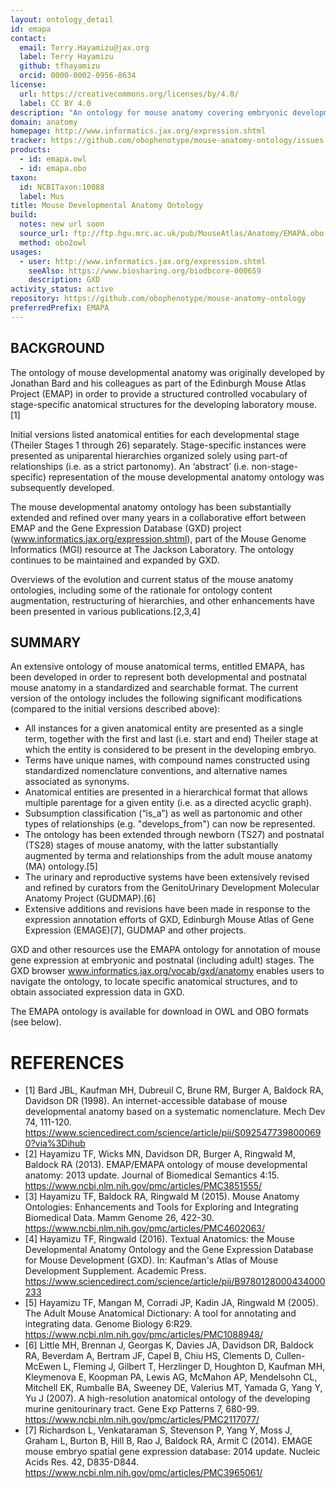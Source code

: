 ```yaml
---
layout: ontology_detail
id: emapa
contact:
  email: Terry.Hayamizu@jax.org
  label: Terry Hayamizu
  github: tfhayamizu
  orcid: 0000-0002-0956-8634
license:
  url: https://creativecommons.org/licenses/by/4.0/
  label: CC BY 4.0
description: "An ontology for mouse anatomy covering embryonic development and postnatal stages."
domain: anatomy
homepage: http://www.informatics.jax.org/expression.shtml
tracker: https://github.com/obophenotype/mouse-anatomy-ontology/issues
products:
  - id: emapa.owl
  - id: emapa.obo
taxon:
  id: NCBITaxon:10088
  label: Mus
title: Mouse Developmental Anatomy Ontology
build:
  notes: new url soon
  source_url: ftp://ftp.hgu.mrc.ac.uk/pub/MouseAtlas/Anatomy/EMAPA.obo
  method: obo2owl
usages:
  - user: http://www.informatics.jax.org/expression.shtml
    seeAlso: https://www.biosharing.org/biodbcore-000659
    description: GXD
activity_status: active
repository: https://github.com/obophenotype/mouse-anatomy-ontology
preferredPrefix: EMAPA
---
```


## BACKGROUND

The ontology of mouse developmental anatomy was originally developed by Jonathan Bard and his colleagues as part of the Edinburgh Mouse Atlas Project (EMAP) in order to provide a structured controlled vocabulary of stage-specific anatomical structures for the developing laboratory mouse.[1]

Initial versions listed anatomical entities for each developmental stage (Theiler Stages 1 through 26) separately. Stage-specific instances were presented as uniparental hierarchies organized solely using part-of relationships (i.e. as a strict partonomy). An ‘abstract’ (i.e. non-stage-specific) representation of the mouse developmental anatomy ontology was subsequently developed.

The mouse developmental anatomy ontology has been substantially extended and refined over many years in a collaborative effort between EMAP and the Gene Expression Database (GXD) project (www.informatics.jax.org/expression.shtml), part of the Mouse Genome Informatics (MGI) resource at The Jackson Laboratory. The ontology continues to be maintained and expanded by GXD.

Overviews of the evolution and current status of the mouse anatomy ontologies, including some of the rationale for ontology content augmentation, restructuring of hierarchies, and other enhancements have been presented in various publications.[2,3,4]

## SUMMARY

An extensive ontology of mouse anatomical terms, entitled EMAPA, has been developed in order to represent both developmental and postnatal mouse anatomy in a standardized and searchable format. The current version of the ontology includes the following significant modifications (compared to the initial versions described above):

 * All instances for a given anatomical entity are presented as a single term, together with the first and last (i.e. start and end) Theiler stage at which the entity is considered to be present in the developing embryo.
 * Terms have unique names, with compound names constructed using standardized nomenclature conventions, and alternative names associated as synonyms.
 * Anatomical entities are presented in a hierarchical format that allows multiple parentage for a given entity (i.e. as a directed acyclic graph).
 * Subsumption classification (“is_a”) as well as partonomic and other types of relationships (e.g. "develops_from") can now be represented.
 * The ontology has been extended through newborn (TS27) and postnatal (TS28) stages of mouse anatomy, with the latter substantially augmented by terma and relationships from the adult mouse anatomy (MA) ontology.[5]
 * The urinary and reproductive systems have been extensively revised and refined by curators from the GenitoUrinary Development Molecular Anatomy Project (GUDMAP).[6]
 * Extensive additions and revisions have been made in response to the expression annotation efforts of GXD, Edinburgh Mouse Atlas of Gene Expression (EMAGE)[7], GUDMAP and other projects.

GXD and other resources use the EMAPA ontology for annotation of mouse gene expression at embryonic and postnatal (including adult) stages. The GXD browser www.informatics.jax.org/vocab/gxd/anatomy enables users to navigate the ontology, to locate specific anatomical structures, and to obtain associated expression data in GXD.

The EMAPA ontology is available for download in OWL and OBO formats (see below).

# REFERENCES

 * [1] Bard JBL, Kaufman MH, Dubreuil C, Brune RM, Burger A, Baldock RA, Davidson DR (1998). An internet-accessible database of mouse developmental anatomy based on a systematic nomenclature. Mech Dev 74, 111-120.
 <https://www.sciencedirect.com/science/article/pii/S0925477398000690?via%3Dihub>
 * [2] Hayamizu TF, Wicks MN, Davidson DR, Burger A, Ringwald M, Baldock RA (2013). EMAP/EMAPA ontology of mouse developmental anatomy: 2013 update. Journal of Biomedical Semantics 4:15.
<https://www.ncbi.nlm.nih.gov/pmc/articles/PMC3851555/>
 * [3] Hayamizu TF, Baldock RA, Ringwald M (2015). Mouse Anatomy Ontologies: Enhancements and Tools for Exploring and Integrating Biomedical Data. Mamm Genome 26, 422-30.
 <https://www.ncbi.nlm.nih.gov/pmc/articles/PMC4602063/>
 * [4] Hayamizu TF, Ringwald (2016). Textual Anatomics: the Mouse Developmental Anatomy Ontology and the Gene Expression Database for Mouse Development (GXD). In: Kaufman's Atlas of Mouse Development Supplement. Academic Press.
<https://www.sciencedirect.com/science/article/pii/B9780128000434000233>
 * [5] Hayamizu TF, Mangan M, Corradi JP, Kadin JA, Ringwald M (2005). The Adult Mouse Anatomical Dictionary: A tool for annotating and integrating data. Genome Biology 6:R29.
<https://www.ncbi.nlm.nih.gov/pmc/articles/PMC1088948/>
 * [6] Little MH, Brennan J, Georgas K, Davies JA, Davidson DR, Baldock RA, Beverdam A, Bertram JF, Capel B, Chiu HS, Clements D, Cullen-McEwen L, Fleming J, Gilbert T, Herzlinger D, Houghton D, Kaufman MH, Kleymenova E, Koopman PA, Lewis AG, McMahon AP, Mendelsohn CL, Mitchell EK, Rumballe BA, Sweeney DE, Valerius MT, Yamada G, Yang Y, Yu J (2007). A high-resolution anatomical ontology of the developing murine genitourinary tract. Gene Exp Patterns 7, 680-99.
<https://www.ncbi.nlm.nih.gov/pmc/articles/PMC2117077/>
 * [7] Richardson L, Venkataraman S, Stevenson P, Yang Y, Moss J, Graham L, Burton B, Hill B, Rao J, Baldock RA, Armit C (2014). EMAGE mouse embryo spatial gene expression database: 2014 update. Nucleic Acids Res. 42, D835-D844.
<https://www.ncbi.nlm.nih.gov/pmc/articles/PMC3965061/>
